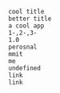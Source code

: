 
    
    cool title
    better title
    a cool app
    1-,2-,3-
    1.0
    perosnal
    mmit
    me
    undefined
    link
    link

    
    
    
    